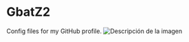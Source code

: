 # GbatZ2
Config files for my GitHub profile.
<image src="https://postimg.cc/9RYBmn7W" alt="Descripción de la imagen">
